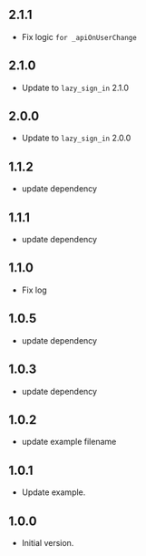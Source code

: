 ## 2.1.1
- Fix logic `for _apiOnUserChange`
## 2.1.0
- Update to `lazy_sign_in` 2.1.0
## 2.0.0
- Update to `lazy_sign_in` 2.0.0
## 1.1.2
- update dependency
## 1.1.1
- update dependency
## 1.1.0
- Fix log
## 1.0.5
- update dependency
## 1.0.3
- update dependency
## 1.0.2
- update example filename
## 1.0.1
- Update example.
## 1.0.0
- Initial version.